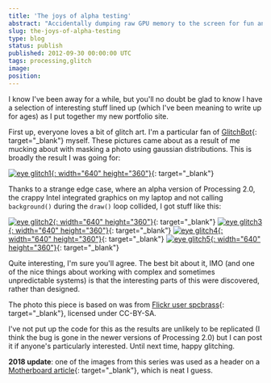 ```yaml
---
title: 'The joys of alpha testing'
abstract: "Accidentally dumping raw GPU memory to the screen for fun and profit"
slug: the-joys-of-alpha-testing
type: blog
status: publish
published: 2012-09-30 00:00:00 UTC
tags: processing,glitch
image: 
position: 
---
```


I know I\'ve been away for a while, but you\'ll no doubt be glad to know
I have a selection of interesting stuff lined up (which I\'ve been
meaning to write up for ages) as I put together my new portfolio site.

First up, everyone loves a bit of glitch art. I\'m a particular fan of
[GlitchBot][1]{: target="_blank"} myself. These pictures came about as a
result of me mucking about with masking a photo using gaussian
distributions. This is broadly the result I was going for:

[![eye
glitch1](https://farm9.staticflickr.com/8171/8040661688_8994a96952_z.jpg){:
width="640" height="360"}][2]{: target="_blank"}

Thanks to a strange edge case, where an alpha version of Processing 2.0,
the crappy Intel integrated graphics on my laptop and not calling
`background()` during the `draw()` loop collided, I got stuff like this:

[![eye
glitch2](https://farm9.staticflickr.com/8039/8040653551_b959773c85_z.jpg){:
width="640" height="360"}][3]{: target="_blank"} [![eye
glitch3](https://farm9.staticflickr.com/8182/8040662338_eac1b7929d_z.jpg){:
width="640" height="360"}][4]{: target="_blank"} [![eye
glitch4](https://farm9.staticflickr.com/8460/8040654189_bdea441cc1_z.jpg){:
width="640" height="360"}][5]{: target="_blank"} [![eye
glitch5](https://farm9.staticflickr.com/8451/8040654699_762a41b2f6_z.jpg){:
width="640" height="360"}][6]{: target="_blank"}

Quite interesting, I\'m sure you\'ll agree. The best bit about it, IMO
(and one of the nice things about working with complex and sometimes
unpredictable systems) is that the interesting parts of this were
discovered, rather than designed.

The photo this piece is based on was from [Flickr user spcbrass][7]{:
target="_blank"}, licensed under CC-BY-SA.

I\'ve not put up the code for this as the results are unlikely to be
replicated (I think the bug is gone in the newer versions of Processing
2.0) but I can post it if anyone\'s particularly interested. Until next
time, happy glitching.

**2018 update**\: one of the images from this series was used as a
header on a [Motherboard article][8]{: target="_blank"}, which is neat I
guess.



[1]: https://www.flickr.com/photos/glitchbot/
[2]: https://www.flickr.com/photos/53111802@N05/8040661688/
[3]: https://www.flickr.com/photos/53111802@N05/8040653551/
[4]: https://www.flickr.com/photos/53111802@N05/8040662338/
[5]: https://www.flickr.com/photos/53111802@N05/8040654189/
[6]: https://www.flickr.com/photos/53111802@N05/8040654699/
[7]: https://www.flickr.com/photos/spcbrass/2294936412/in/faves-53111802@N05/
[8]: https://motherboard.vice.com/en_us/article/kb7gkz/brass-horn-tor-ISP-says-buzz-off-surveillance

